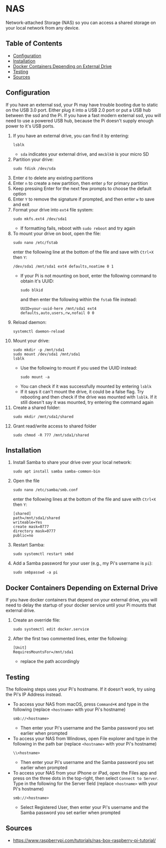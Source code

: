 # NAS

Network-attached Storage (NAS) so you can access a shared storage on your local network from any device.

## Table of Contents

- [Configuration](#configuration)
- [Installation](#installation)
- [Docker Containers Depending on External Drive](#docker-containers-depending-on-external-drive)
- [Testing](#testing)
- [Sources](#sources)

## Configuration

If you have an external ssd, your Pi may have trouble booting due to static on the USB 3.0 port. Either plug it into a USB 2.0 port or put a USB hub between the ssd and the Pi. If you have a fast modern external ssd, you will need to use a powered USB hub, because the Pi doesn't supply enough power to it's USB ports.

1. If you have an external drive, you can find it by entering:
   ```
   lsblk
   ```
   - `sda` indicates your external drive, and `mmcblk0` is your micro SD
1. Partition your drive:
   ```
   sudo fdisk /dev/sda
   ```
1. Enter `d` to delete any existing partitions
1. Enter `n` to create a new partition, then enter `p` for primary partition
1. Keep pressing Enter for the next few prompts to choose the default option
1. Enter `Y` to remove the signature if prompted, and then enter `w` to save and exit
1. Format your drive into `ext4` file system:
   ```
   sudo mkfs.ext4 /dev/sda1
   ```
   - If formatting fails, reboot with `sudo reboot` and try again
1. To mount your drive on boot, open the file:
   ```
   sudo nano /etc/fstab
   ```
   enter the following line at the bottom of the file and save with `Ctrl+X` then `Y`:
   ```
   /dev/sda1 /mnt/sda1 ext4 defaults,noatime 0 1
   ```
   - If your Pi is not mounting on boot, enter the following command to obtain it's UUID:
     ```
     sudo blkid
     ```
     and then enter the following within the `fstab` file instead:
     ```
     UUID=your-uuid-here /mnt/sda1 ext4 defaults,auto,users,rw,nofail 0 0
     ```
1. Reload daemon:
   ```
   systemctl daemon-reload
   ```
1. Mount your drive:
   ```
   sudo mkdir -p /mnt/sda1
   sudo mount /dev/sda1 /mnt/sda1
   lsblk
   ```
   - Use the following to mount if you used the UUID instead:
     ```
     sudo mount -a
     ```
   - You can check if it was successfully mounted by entering `lsblk`
   - If it says it can't mount the drive, it could be a false flag. Try rebooting and then check if the drive was mounted with `lsblk`. If it still doesn't say it was mounted, try entering the command again
1. Create a shared folder:
   ```
   sudo mkdir /mnt/sda1/shared
   ```
1. Grant read/write access to shared folder
   ```
   sudo chmod -R 777 /mnt/sda1/shared
   ```

## Installation

1. Install Samba to share your drive over your local network:
   ```
   sudo apt install samba samba-common-bin
   ```
1. Open the file
   ```
   sudo nano /etc/samba/smb.conf
   ```
   enter the following lines at the bottom of the file and save with `Ctrl+X` then `Y`:
   ```
   [shared]
   path=/mnt/sda1/shared
   writeable=Yes
   create mask=0777
   directory mask=0777
   public=no
   ```
1. Restart Samba:
   ```
   sudo systemctl restart smbd
   ```
1. Add a Samba password for your user (e.g., my Pi's username is `pi`):
   ```
   sudo smbpasswd -a pi
   ```

## Docker Containers Depending on External Drive

If you have docker containers that depend on your external drive, you will need to delay the startup of your docker service until your Pi mounts that external drive.

1. Create an override file:
   ```
   sudo systemctl edit docker.service
   ```
1. After the first two commented lines, enter the following:
   ```
   [Unit]
   RequiresMountsFor=/mnt/sda1
   ```
   - replace the path accordingly

## Testing

The following steps uses your Pi's hostname. If it doesn't work, try using the Pi's IP Address instead.

- To access your NAS from macOS, press `Command+K` and type in the following (replace `<hostname>` with your Pi's hostname)
  ```
  smb://<hostname>
  ```
  - Then enter your Pi's username and the Samba password you set earlier when prompted
- To access your NAS from Windows, open File explorer and type in the following in the path bar (replace `<hostname>` with your Pi's hostname)
  ```
  \\<hostname>
  ```
  - Then enter your Pi's username and the Samba password you set earlier when prompted
- To access your NAS from your iPhone or iPad, open the Files app and press on the three dots in the top-right, then select `Connect to Server`. Type in the following for the Server field (replace `<hostname>` with your Pi's hostname)
  ```
  smb://<hostname>
  ```
  - Select Registered User, then enter your Pi's username and the Samba password you set earlier when prompted

## Sources

- https://www.raspberrypi.com/tutorials/nas-box-raspberry-pi-tutorial/
